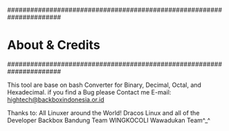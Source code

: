 ######################################################################
#                             About & Credits                        #   
######################################################################

This tool are base on bash Converter for Binary, Decimal, Octal, and Hexadecimal.
if you find a Bug please Contact me
E-mail: hightech@backboxindonesia.or.id

Thanks to:
All Linuxer around the World!
Dracos Linux and all of the Developer
Backbox Bandung Team
WINGKOCOLI
Wawadukan Team^_^